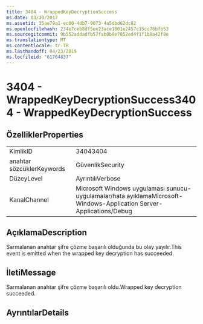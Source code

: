 ```yaml
---
title: 3404 - WrappedKeyDecryptionSuccess
ms.date: 03/30/2017
ms.assetid: 35ae79a1-ec00-4db7-9073-4a5dbd62dc82
ms.openlocfilehash: 234e7ceb8df5ee23ace1801e2457c15cc76bfb53
ms.sourcegitcommit: 9b552addadfb57fab0b9e7852ed4f1f1b8a42f8e
ms.translationtype: MT
ms.contentlocale: tr-TR
ms.lasthandoff: 04/23/2019
ms.locfileid: "61764837"
---
```

# <a name="3404---wrappedkeydecryptionsuccess"></a><span data-ttu-id="04c1c-102">3404 - WrappedKeyDecryptionSuccess</span><span class="sxs-lookup"><span data-stu-id="04c1c-102">3404 - WrappedKeyDecryptionSuccess</span></span>
## <a name="properties"></a><span data-ttu-id="04c1c-103">Özellikler</span><span class="sxs-lookup"><span data-stu-id="04c1c-103">Properties</span></span>  
  
|||  
|-|-|  
|<span data-ttu-id="04c1c-104">Kimlik</span><span class="sxs-lookup"><span data-stu-id="04c1c-104">ID</span></span>|<span data-ttu-id="04c1c-105">3404</span><span class="sxs-lookup"><span data-stu-id="04c1c-105">3404</span></span>|  
|<span data-ttu-id="04c1c-106">anahtar sözcükler</span><span class="sxs-lookup"><span data-stu-id="04c1c-106">Keywords</span></span>|<span data-ttu-id="04c1c-107">Güvenlik</span><span class="sxs-lookup"><span data-stu-id="04c1c-107">Security</span></span>|  
|<span data-ttu-id="04c1c-108">Düzey</span><span class="sxs-lookup"><span data-stu-id="04c1c-108">Level</span></span>|<span data-ttu-id="04c1c-109">Ayrıntılı</span><span class="sxs-lookup"><span data-stu-id="04c1c-109">Verbose</span></span>|  
|<span data-ttu-id="04c1c-110">Kanal</span><span class="sxs-lookup"><span data-stu-id="04c1c-110">Channel</span></span>|<span data-ttu-id="04c1c-111">Microsoft Windows uygulaması sunucu-uygulamalar/hata ayıklama</span><span class="sxs-lookup"><span data-stu-id="04c1c-111">Microsoft-Windows-Application Server-Applications/Debug</span></span>|  
  
## <a name="description"></a><span data-ttu-id="04c1c-112">Açıklama</span><span class="sxs-lookup"><span data-stu-id="04c1c-112">Description</span></span>  
 <span data-ttu-id="04c1c-113">Sarmalanan anahtar şifre çözme başarılı olduğunda bu olay yayılır.</span><span class="sxs-lookup"><span data-stu-id="04c1c-113">This event is emitted when the wrapped key decryption has succeeded.</span></span>  
  
## <a name="message"></a><span data-ttu-id="04c1c-114">İleti</span><span class="sxs-lookup"><span data-stu-id="04c1c-114">Message</span></span>  
 <span data-ttu-id="04c1c-115">Sarmalanan anahtar şifre çözme başarılı oldu.</span><span class="sxs-lookup"><span data-stu-id="04c1c-115">Wrapped key decryption succeeded.</span></span>  
  
## <a name="details"></a><span data-ttu-id="04c1c-116">Ayrıntılar</span><span class="sxs-lookup"><span data-stu-id="04c1c-116">Details</span></span>
